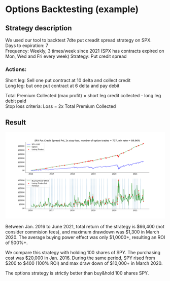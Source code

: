 # Options Backtesting (example)

## Strategy description

We used our tool to backtest 7dte put creadit spread strategy on SPX. <br/>
Days to expiration: 7<br/>
Frequency: Weekly, 3 times/week since 2021 (SPX has contracts expired on Mon, Wed and Fri every week)
Strategy: Put credit spread<br/>

### Actions:<br/>
Short leg: Sell one put contract at 10 delta and collect credit<br/>
Long leg: but one put contract at 6 delta and pay debit<br/>

Total Premium Collected (max profit) = short leg credit collected - long leg debit paid<br/>
Stop loss criteria: Loss = 2x Total Premium Collected<br/>

## Result

![alt text](https://github.com/pareto-digital/OptionsBacktesting/blob/main/spx%20pcs%20vs%20spy%20example.png?raw=true)

Between Jan. 2016 to June 2021, total return of the strategy is $66,400 (not consider commision fees), and maximum drawdown was $1,300 in March 2020. The average buying power effect was only $1,0000+, resulting an ROI of 500%+.<br/>

We compare this strategy with holding 100 shares of SPY. The purchasing cost was $20,000 in Jan. 2016. During the same period, SPY rised from $200 to $400 (100% ROI) and max draw down of $10,000+ in March 2020.<br/>

The options strategy is strictly better than buy&hold 100 shares SPY.

